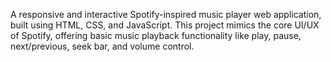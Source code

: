 
A responsive and interactive Spotify-inspired music player web application, built using HTML, CSS, and JavaScript. This project mimics the core UI/UX of Spotify, offering basic music playback functionality like play, pause, next/previous, seek bar, and volume control.
